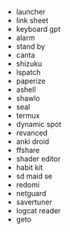 - launcher
- link sheet
- keyboard gpt
- alarm
- stand by
- canta
- shizuku
- lspatch
- paperize
- ashell
- shawlo
- seal
- termux
- dynamic spot
- revanced
- anki droid
- ffshare
- shader editor
- habit kit
- sd maid se
- redomi
- netguard
- savertuner
- logcat reader
- geto